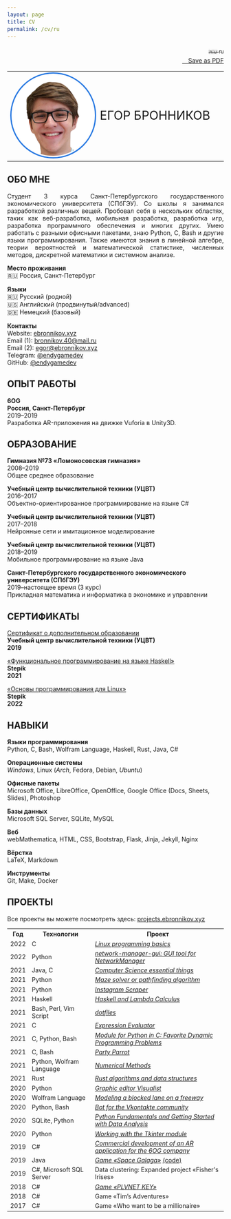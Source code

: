 ```yaml
---
layout: page
title: CV 
permalink: /cv/ru
---
```


<p align="right">
<a class="page-link" href="/cv/"><sub>🇷🇺 ru</sub></a><br>
<a href="/assets/cv_ru.pdf" download="bronnikov_cv_ru.pdf"><i class="fa-light fa-download" style="font-size: 20px"></i>&emsp;Save as PDF</a>
</p>

<p align="left">
    <table style="border-collapse:collapse; border:none;"><tr style="border:none;"><td width="40%" style="border:none;"><img src="/assets/avatar.png" width="250px" style="border: 3px solid #2a7ae2; border-radius: 1000px; padding: 3px;"></td><td style="font-size:200%; border:none;" width="60%">ЕГОР БРОННИКОВ</td></tr></table>
</p>

<h2>ОБО МНЕ</h2>
<p align="justify">
Студент 3 курса Санкт-Петербургского государственного экономического университета (СПбГЭУ). Со школы я занимался разработкой различных вещей. Пробовал себя в нескольких областях, таких как веб-разработка, мобильная разработка, разработка игр, разработка программного обеспечения и многих других. Умею работать с разными офисными пакетами, знаю Python, C, Bash и другие языки программирования. Также имеются знания в линейной алгебре, теории вероятностей и математической статистике, численных методов, дискретной математики и системном анализе.
</p>
<p>
    <b>Место проживания</b><br>
    🇷🇺 Россия, Санкт-Петербург
</p>
<p>
    <b>Языки</b><br>
    🇷🇺 Русский (родной)<br>
    🇺🇸 Английский (продвинутый/advanced)<br>
    🇩🇪 Немецкий (базовый)<br>
</p>
<p>
    <b>Контакты</b><br>
    Website: <a href="https://ebronnikov.xyz/" target="blank_">ebronnikov.xyz</a><br>
    Email (1): <a href="mailto:bronnikov.40@mail.ru" target="blank_">bronnikov.40@mail.ru</a><br>
    Email (2): <a href="mailto:egor@ebronnikov.xyz" target="blank_">egor@ebronnikov.xyz</a><br>
    Telegram: <a href="https://t.me/endygamedev" target="blank_">@endygamedev</a><br>
    GitHub: <a href="https://github.com/endygamedev" target="blank_">@endygamedev</a>
</p>


<h2>ОПЫТ РАБОТЫ</h2>
<p>
    <b>6OG</b><br>
    <b>Россия, Санкт-Петербург</b><br>
    2019–2019<br>
    Разработка AR-приложения на движке Vuforia в Unity3D. 
</p>

<h2>ОБРАЗОВАНИЕ</h2>
<p>
    <b>Гимназия №73 «Ломоносовская гимназия»</b><br>
    2008–2019<br>
    Общее среднее образование
</p>
<p>
    <b>Учебный центр вычислительной техники (УЦВТ)</b><br>
    2016–2017<br>
    Объектно-ориентированное программирование на языке C#
</p>
<p>
    <b>Учебный центр вычислительной техники (УЦВТ)</b><br>
    2017–2018<br>
    Нейронные сети и имитационное моделирование
</p>
<p>
    <b>Учебный центр вычислительной техники (УЦВТ)</b><br>
    2018–2019<br>
    Мобильное программирование на языке Java
</p>
<p>
    <b>Санкт-Петербургского государственного экономического университета (СПбГЭУ)</b><br>
    2019–настоящее время (3 курс)<br>
    Прикладная математика и информатика в экономике и управлении
</p>


<h2>СЕРТИФИКАТЫ</h2>
<p>
    <a href="/assets/certificate.pdf" target="blank_">Сертификат о дополнительном образовании</a><br>
    <b>Учебный центр вычислительной техники (УЦВТ)</b><br>
    <b>2019</b>
</p>
<p>
    <a href="https://stepik.org/cert/1062738" target="blank_">«Функциональное программирование на языке Haskell»</a><br>
    <b>Stepik</b><br>
    <b>2021</b>
</p>
<p>
    <a href=" https://stepik.org/cert/1454725" target="blank_">«Основы программирования для Linux»</a><br>
    <b>Stepik</b><br>
    <b>2022</b>
</p>

<h2>НАВЫКИ</h2>
<p>
    <b>Языки программирования</b><br>
    Python, C, Bash, Wolfram Language, Haskell, Rust, Java, C#
</p>
<p>
    <b>Операционные системы</b><br>
    <i>Windows</i>, Linux (<i>Arch</i>, Fedora, Debian, <i>Ubuntu</i>)
</p>
<p>
    <b>Офисные пакеты</b><br>
    Microsoft Office, LibreOffice, OpenOffice, Google Office (Docs, Sheets, Slides), Photoshop
</p>
<p>
    <b>Базы данных</b><br>
    Microsoft SQL Server, SQLite, MySQL
</p>
<p>
    <b>Веб</b><br>
    webMathematica, HTML, CSS, Bootstrap, Flask, Jinja, Jekyll, Nginx
</p>
<p>
    <b>Вёрстка</b><br>
    LaTeX, Markdown
</p>
<p>
    <b>Инструменты</b><br>
    Git, Make, Docker
</p>

<h2>ПРОЕКТЫ</h2>
Все проекты вы можете посмотреть здесь: <a href="https://projects.ebronnikov.xyz/" target="blank_">projects.ebronnikov.xyz</a>
<table>
<tr>
<th>Год</th>
<th>Технологии</th>
<th>Проект</th>
<tr>
<td>2022</td>
<td>C</td>
<td><a href="https://github.com/endygamedev/linux-programming" target="_blank"><em>Linux programming basics</em></a></td>
</tr>
<tr>
<td>2022</td>
<td>Python</td>
<td><a href="https://github.com/endygamedev/network-manager-gui" target="_blank"><em>network-manager-gui: GUI tool for NetworkManager</em></a></td>
</tr>
<tr>
<td>2021</td>
<td>Java, C</td>
<td><a href="https://github.com/endygamedev/cs-essentials" target="_blank"><em>Computer Science essential things</em></a></td>
</tr>
<tr>
<td>2021</td>
<td>Python</td>
<td><a href="https://github.com/endygamedev/maze" target="_blank"><em>Maze solver or pathfinding algorithm</em></a></td>
</tr>
<tr>
<td>2021</td>
<td>Python</td>
<td><a href="https://github.com/endygamedev/instagram-scraper" target="_blank"><em>Instagram Scraper</em></a></td>
</tr>
<tr>
<td>2021</td>
<td>Haskell</td>
<td><a href="https://github.com/endygamedev/learn-haskell" target="_blank"><em>Haskell and Lambda Calculus</em></a></td>
</tr>
<tr>
<td>2021</td>
<td>Bash, Perl, Vim Script</td>
<td><a href="https://github.com/endygamedev/dotfiles" target="_blank"><em>dotfiles</em></a></td>
</tr>
<tr>
<td>2021</td>
<td>C</td>
<td><a href="https://github.com/endygamedev/expression-evaluator" target="_blank"><em>Expression Evaluator</em></a></td>
</tr>
<tr>
<td>2021</td>
<td>C, Python, Bash</td>
<td><a href="https://github.com/endygamedev/dynamic-programming/" target="_blank"><em>Module for Python in C: Favorite Dynamic Programming Problems</em></a></td>
</tr>
<tr>
<td>2021</td>
<td>C, Bash</td>
<td><a href="https://endygamedev.github.io/party-parrot/" target="_blank"><em>Party Parrot</em></a></td>
</tr>
<td>2021</td>
<td>Python, Wolfram Language</td>
<td><a href="https://github.com/endygamedev/numerical_methods" target="_blank"><em>Numerical Methods</em></a></td>
</tr>
<tr>
<td>2021</td>
<td>Rust</td>
<td><a href="https://github.com/endygamedev/rust_algorithms" target="_blank"><em>Rust algorithms and data structures </em></a></td>
</tr>
<tr>
<td>2020</td>
<td>Python</td>
<td><a href="https://github.com/AM-DreamTeam/graphic_editor" target="_blank"><em>Graphic editor Visualist</em></a></td>
</tr>
<tr>
<td>2020</td>
<td>Wolfram Language</td>
<td><a href="https://github.com/endygamedev/MathematicaProjects/tree/master/%D0%91%D1%80%D0%BE%D0%BD%D0%BD%D0%B8%D0%BA%D0%BE%D0%B2%20%D0%95%D0%B3%D0%BE%D1%80%20%D0%9F%D0%9C-1901%20%D0%9A%D1%83%D1%80%D1%81%D0%BE%D0%B2%D0%B0%D1%8F%20%D1%80%D0%B0%D0%B1%D0%BE%D1%82%D0%B0" target="_blank"><em>Modeling a blocked lane on a freeway</em></a></td>
</tr>
<tr>
<td>2020</td>
<td>Python, Bash</td>
<td><a href="https://github.com/endygamedev/vk_bot" target="_blank"><em>Bot for the Vkontakte community</em></a></td>
</tr>
<tr>
<td>2020</td>
<td>SQLite, Python</td>
<td><a href="https://github.com/endygamedev/python_projects_2sem" target="_blank"><em>Python Fundamentals and Getting Started with Data Analysis</em></a></td>
</tr>
<tr>
<td>2020</td>
<td>Python</td>
<td><a href="https://github.com/endygamedev/Tkinter-Python" target="_blank"><em>Working with the Tkinter module</em></a></td>
</tr>
<tr>
<td>2019</td>
<td>C#</td>
<td><a href="https://6og.ooo/" target="_blank"><em>Commercial development of an AR application for the 6OG company</em></a></td>
</tr>
<tr>
<td>2019</td>
<td>Java</td>
<td><a href="https://endygamedev.itch.io/galaga" target="_blank"><em>Game «Space Galaga»</em></a> <a href="https://github.com/endygamedev/Space_Galaga" target="_blank">(code)</a></td>
</tr>
<tr>
<td>2019</td>
<td>C#, Microsoft SQL Server</td>
<td>Data clustering: Expanded project «Fisher's Irises»</td>
</tr>
<tr>
<td>2018</td>
<td>C#</td>
<td><a href="https://endygamedev.itch.io/plvnetkey" target="_blank"><em>Game «PLVNET KEY»</em></a></td>
</tr>
<tr>
<td>2018</td>
<td>C#</td>
<td>Game «Tim&rsquo;s Adventures»</td>
</tr>
<tr>
<td>2017</td>
<td>C#</td>
<td>Game «Who want to be a millionaire»</td>
</tr>
</table>
